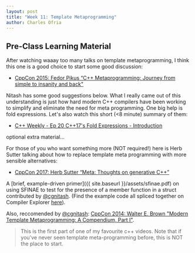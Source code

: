 ```yaml
---
layout: post
title: "Week 11: Template Metaprogramming"
author: Charles Ofria
---
```


## Pre-Class Learning Material

After watching waaay too many talks on template metaprogramming, I think this one is a good choice to start some good discussion:
* [CppCon 2015: Fedor Pikus “C++ Metaprogramming: Journey from simple to insanity and back"](https://www.youtube.com/watch?v=CZi6QqZSbFg)

Nitash has some good suggestions below.
What I really came out of this understanding is just how hard modern C++ compilers have been working to simplify and eliminate the need for meta programming.
One big help is fold expressions.
Let's also watch this short (<8 minute) summary of them:
* [C++ Weekly - Ep 20 C++17's Fold Expressions - Introduction](https://www.youtube.com/watch?v=nhk8pF_SlTk)

optional extra material...

For those of you who want something more (NOT required!) here is Herb Sutter talking about how to replace template meta programming with more sensible alternatives:
* [CppCon 2017: Herb Sutter “Meta: Thoughts on generative C++”](https://www.youtube.com/watch?v=nhk8pF_SlTk)

A [brief, example-driven primer]({{ site.baseurl }}/assets/sfinae.pdf) on using SFINAE to test for the presence of a member function in a struct contributed by [@cgnitash](https://github.com/cgnitash).
(Find the example code all spliced together on Compiler Explorer [here](https://godbolt.org/z/XbTrB8)).

Also, reccomended by [@cgnitash](https://github.com/cgnitash): [CppCon 2014: Walter E. Brown "Modern Template Metaprogramming: A Compendium, Part I"](https://www.youtube.com/watch?v=Am2is2QCvxY).
> This is the first part of one of my favourite c++ videos.
> Note that if you've never seen template meta-programming before, this is NOT the place to start.
